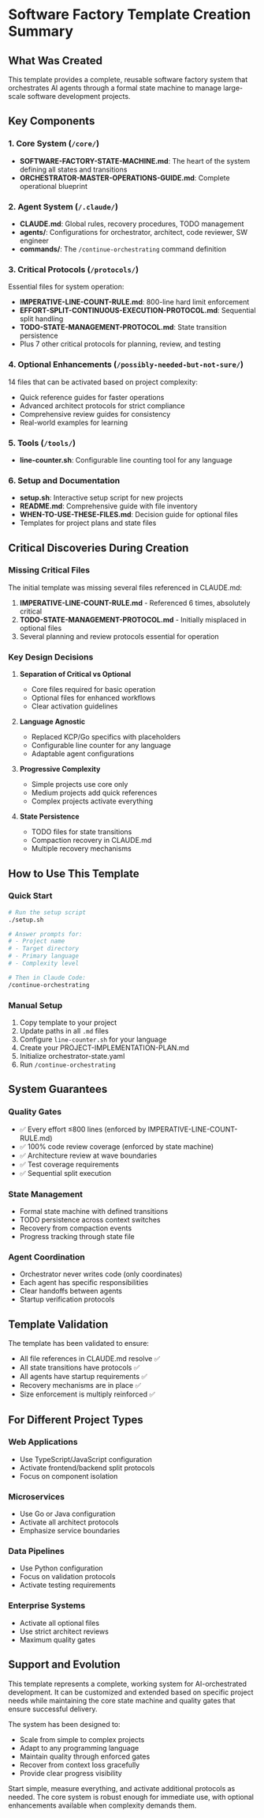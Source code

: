 # Software Factory Template Creation Summary

## What Was Created

This template provides a complete, reusable software factory system that orchestrates AI agents through a formal state machine to manage large-scale software development projects.

## Key Components

### 1. Core System (`/core/`)
- **SOFTWARE-FACTORY-STATE-MACHINE.md**: The heart of the system defining all states and transitions
- **ORCHESTRATOR-MASTER-OPERATIONS-GUIDE.md**: Complete operational blueprint

### 2. Agent System (`/.claude/`)
- **CLAUDE.md**: Global rules, recovery procedures, TODO management
- **agents/**: Configurations for orchestrator, architect, code reviewer, SW engineer
- **commands/**: The `/continue-orchestrating` command definition

### 3. Critical Protocols (`/protocols/`)
Essential files for system operation:
- **IMPERATIVE-LINE-COUNT-RULE.md**: 800-line hard limit enforcement
- **EFFORT-SPLIT-CONTINUOUS-EXECUTION-PROTOCOL.md**: Sequential split handling
- **TODO-STATE-MANAGEMENT-PROTOCOL.md**: State transition persistence
- Plus 7 other critical protocols for planning, review, and testing

### 4. Optional Enhancements (`/possibly-needed-but-not-sure/`)
14 files that can be activated based on project complexity:
- Quick reference guides for faster operations
- Advanced architect protocols for strict compliance
- Comprehensive review guides for consistency
- Real-world examples for learning

### 5. Tools (`/tools/`)
- **line-counter.sh**: Configurable line counting tool for any language

### 6. Setup and Documentation
- **setup.sh**: Interactive setup script for new projects
- **README.md**: Comprehensive guide with file inventory
- **WHEN-TO-USE-THESE-FILES.md**: Decision guide for optional files
- Templates for project plans and state files

## Critical Discoveries During Creation

### Missing Critical Files
The initial template was missing several files referenced in CLAUDE.md:
1. **IMPERATIVE-LINE-COUNT-RULE.md** - Referenced 6 times, absolutely critical
2. **TODO-STATE-MANAGEMENT-PROTOCOL.md** - Initially misplaced in optional files
3. Several planning and review protocols essential for operation

### Key Design Decisions

1. **Separation of Critical vs Optional**
   - Core files required for basic operation
   - Optional files for enhanced workflows
   - Clear activation guidelines

2. **Language Agnostic**
   - Replaced KCP/Go specifics with placeholders
   - Configurable line counter for any language
   - Adaptable agent configurations

3. **Progressive Complexity**
   - Simple projects use core only
   - Medium projects add quick references
   - Complex projects activate everything

4. **State Persistence**
   - TODO files for state transitions
   - Compaction recovery in CLAUDE.md
   - Multiple recovery mechanisms

## How to Use This Template

### Quick Start
```bash
# Run the setup script
./setup.sh

# Answer prompts for:
# - Project name
# - Target directory  
# - Primary language
# - Complexity level

# Then in Claude Code:
/continue-orchestrating
```

### Manual Setup
1. Copy template to your project
2. Update paths in all `.md` files
3. Configure `line-counter.sh` for your language
4. Create your PROJECT-IMPLEMENTATION-PLAN.md
5. Initialize orchestrator-state.yaml
6. Run `/continue-orchestrating`

## System Guarantees

### Quality Gates
- ✅ Every effort ≤800 lines (enforced by IMPERATIVE-LINE-COUNT-RULE.md)
- ✅ 100% code review coverage (enforced by state machine)
- ✅ Architecture review at wave boundaries
- ✅ Test coverage requirements
- ✅ Sequential split execution

### State Management
- Formal state machine with defined transitions
- TODO persistence across context switches
- Recovery from compaction events
- Progress tracking through state file

### Agent Coordination
- Orchestrator never writes code (only coordinates)
- Each agent has specific responsibilities
- Clear handoffs between agents
- Startup verification protocols

## Template Validation

The template has been validated to ensure:
- All file references in CLAUDE.md resolve ✅
- All state transitions have protocols ✅
- All agents have startup requirements ✅
- Recovery mechanisms are in place ✅
- Size enforcement is multiply reinforced ✅

## For Different Project Types

### Web Applications
- Use TypeScript/JavaScript configuration
- Activate frontend/backend split protocols
- Focus on component isolation

### Microservices
- Use Go or Java configuration
- Activate all architect protocols
- Emphasize service boundaries

### Data Pipelines
- Use Python configuration
- Focus on validation protocols
- Activate testing requirements

### Enterprise Systems
- Activate all optional files
- Use strict architect reviews
- Maximum quality gates

## Support and Evolution

This template represents a complete, working system for AI-orchestrated development. It can be customized and extended based on specific project needs while maintaining the core state machine and quality gates that ensure successful delivery.

The system has been designed to:
- Scale from simple to complex projects
- Adapt to any programming language
- Maintain quality through enforced gates
- Recover from context loss gracefully
- Provide clear progress visibility

Start simple, measure everything, and activate additional protocols as needed. The core system is robust enough for immediate use, with optional enhancements available when complexity demands them.